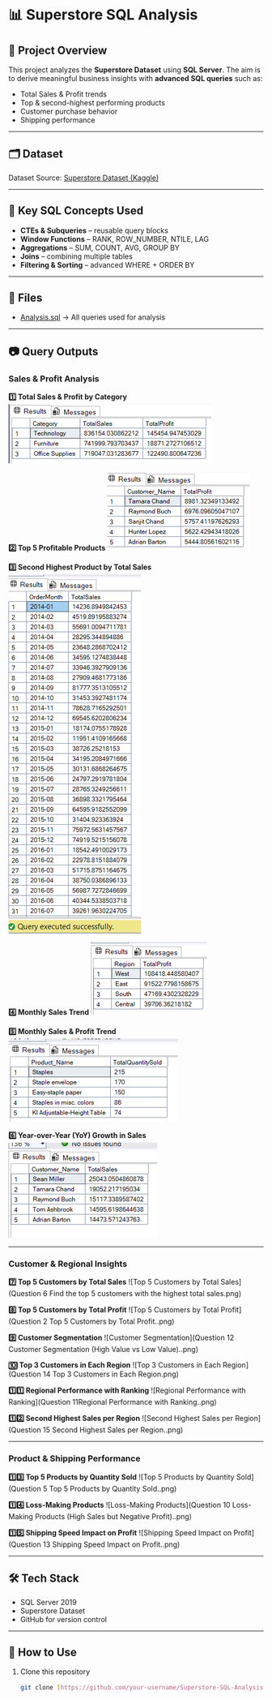 # 📊 Superstore SQL Analysis 

## 📌 Project Overview 
This project analyzes the **Superstore Dataset** using **SQL Server**. 
The aim is to derive meaningful business insights with **advanced SQL queries** such as: 
- Total Sales & Profit trends 
- Top & second-highest performing products 
- Customer purchase behavior 
- Shipping performance 

---

## 🗂 Dataset 
Dataset Source: [Superstore Dataset (Kaggle)](https://www.kaggle.com/datasets/vivek468/superstore-dataset-final) 

---

## 🔑 Key SQL Concepts Used 
- **CTEs & Subqueries** – reusable query blocks 
- **Window Functions** – RANK, ROW_NUMBER, NTILE, LAG
- **Aggregations** – SUM, COUNT, AVG, GROUP BY 
- **Joins** – combining multiple tables 
- **Filtering & Sorting** – advanced WHERE + ORDER BY 

---

## 📂 Files 
- [Analysis.sql](Analysis.sql) → All queries used for analysis 

---

## 📷 Query Outputs 

### Sales & Profit Analysis

**1️⃣ Total Sales & Profit by Category** ![Total Sales and Profit by Category](q1_sales_profit_by_category.png) 

**2️⃣ Top 5 Profitable Products** ![Top 5 Profitable Products](q2_top5_customers_profit.png) 

**3️⃣ Second Highest Product by Total Sales** ![Second Highest Product by Total Sales](q3_monthly_sales_trend.png) 

**4️⃣ Monthly Sales Trend** ![Monthly Sales Trend](q4_profit_by_region.png) 

**5️⃣ Monthly Sales & Profit Trend** ![Monthly Sales & Profit Trend](q5_top5_products_quantity.png) 

**6️⃣ Year-over-Year (YoY) Growth in Sales** ![Year-over-Year Growth in Sales](q6_top5_customers_sales.png) 

---

### Customer & Regional Insights

**7️⃣ Top 5 Customers by Total Sales** ![Top 5 Customers by Total Sales](Question 6 Find the top 5 customers with the highest total sales.png) 

**8️⃣ Top 5 Customers by Total Profit** ![Top 5 Customers by Total Profit](Question 2 Top 5 Customers by Total Profit..png) 

**9️⃣ Customer Segmentation** ![Customer Segmentation](Question 12 Customer Segmentation (High Value vs Low Value)..png) 

**🔟 Top 3 Customers in Each Region** ![Top 3 Customers in Each Region](Question 14 Top 3 Customers in Each Region.png) 

**1️⃣1️⃣ Regional Performance with Ranking** ![Regional Performance with Ranking](Question 11Regional Performance with Ranking..png) 

**1️⃣2️⃣ Second Highest Sales per Region** ![Second Highest Sales per Region](Question 15 Second Highest Sales per Region..png) 

---

### Product & Shipping Performance

**1️⃣3️⃣ Top 5 Products by Quantity Sold** ![Top 5 Products by Quantity Sold](Question 5 Top 5 Products by Quantity Sold..png) 

**1️⃣4️⃣ Loss-Making Products** ![Loss-Making Products](Question 10 Loss-Making Products (High Sales but Negative Profit)..png) 

**1️⃣5️⃣ Shipping Speed Impact on Profit** ![Shipping Speed Impact on Profit](Question 13 Shipping Speed Impact on Profit..png) 

---

## 🛠️ Tech Stack 
- SQL Server 2019 
- Superstore Dataset 
- GitHub for version control 

---

## 🚀 How to Use 
1. Clone this repository 
   ```bash
   git clone [https://github.com/your-username/Superstore-SQL-Analysis.git](https://github.com/your-username/Superstore-SQL-Analysis.git)
